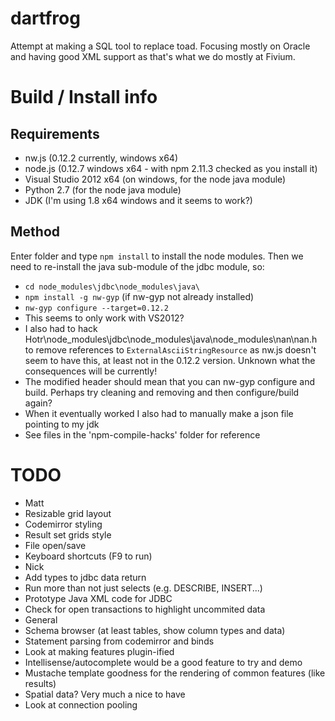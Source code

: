 # dartfrog
Attempt at making a SQL tool to replace toad.
Focusing mostly on Oracle and having good XML support as that's what we do mostly at Fivium.

# Build / Install info
## Requirements
- nw.js (0.12.2 currently, windows x64)
- node.js (0.12.7 windows x64 - with npm 2.11.3 checked as you install it)
- Visual Studio 2012 x64 (on windows, for the node java module)
- Python 2.7 (for the node java module)
- JDK (I'm using 1.8 x64 windows and it seems to work?)
## Method
Enter folder and type `npm install` to install the node modules.
Then we need to re-install the java sub-module of the jdbc module, so:

- `cd node_modules\jdbc\node_modules\java\`
- `npm install -g nw-gyp` (if nw-gyp not already installed)
- `nw-gyp configure --target=0.12.2`
- This seems to only work with VS2012?
- I also had to hack Hotr\node_modules\jdbc\node_modules\java\node_modules\nan\nan.h to remove references to `ExternalAsciiStringResource` as nw.js doesn't seem to have this, at least not in the 0.12.2 version. Unknown what the consequences will be currently!
- The modified header should mean that you can nw-gyp configure and build. Perhaps try cleaning and removing and then configure/build again?
- When it eventually worked I also had to manually make a json file pointing to my jdk
- See files in the 'npm-compile-hacks' folder for reference


# TODO
- Matt
 - Resizable grid layout
 - Codemirror styling
 - Result set grids style
 - File open/save
 - Keyboard shortcuts (F9 to run)
- Nick
 - Add types to jdbc data return
 - Run more than not just selects (e.g. DESCRIBE, INSERT...)
 - Prototype Java XML code for JDBC
 - Check for open transactions to highlight uncommited data
- General
 - Schema browser (at least tables, show column types and data)
 - Statement parsing from codemirror and binds
 - Look at making features plugin-ified
 - Intellisense/autocomplete would be a good feature to try and demo
 - Mustache template goodness for the rendering of common features (like results)
 - Spatial data? Very much a nice to have
 - Look at connection pooling
